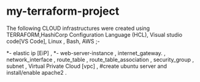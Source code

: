 # my-terraform-project

The following CLOUD infrastructures were created using TERRAFORM,HashiCorp Configuration Language (HCL), Visual studio code[VS Code], Linux , Bash, AWS ;-

*- elastic ip [EiP]  ,
*- web-server-instance  ,
internet_gateway. ,
network_interface  ,
route_table  ,
route_table_association  ,
security_group  ,
subnet  ,
Virtual Private Cloud [vpc]  ,
#create ubuntu server and install/enable apache2 .
